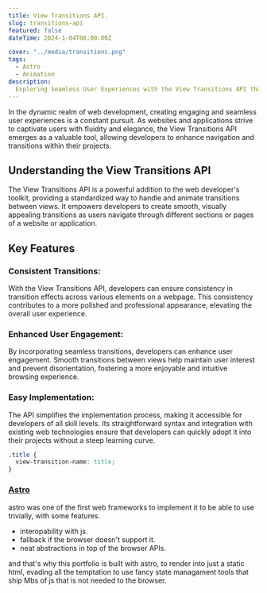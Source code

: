```yaml
---
title: View Transitions API.
slug: transitions-api
featured: false
dateTime: 2024-1-04T08:00:00Z

cover: "../media/transitions.png"
tags:
  - Astro
  - Animation
description:
  Exploring Seamless User Experiences with the View Transitions API that is recently built natively to the browser.
---
```





In the dynamic realm of web development, creating engaging and seamless user experiences is a constant pursuit. As websites and applications strive to captivate users with fluidity and elegance, the View Transitions API emerges as a valuable tool, allowing developers to enhance navigation and transitions within their projects.

## Understanding the View Transitions API
The View Transitions API is a powerful addition to the web developer's toolkit, providing a standardized way to handle and animate transitions between views. It empowers developers to create smooth, visually appealing transitions as users navigate through different sections or pages of a website or application.

## Key Features
### Consistent Transitions:
With the View Transitions API, developers can ensure consistency in transition effects across various elements on a webpage. This consistency contributes to a more polished and professional appearance, elevating the overall user experience.

### Enhanced User Engagement:
By incorporating seamless transitions, developers can enhance user engagement. Smooth transitions between views help maintain user interest and prevent disorientation, fostering a more enjoyable and intuitive browsing experience.

### Easy Implementation:
The API simplifies the implementation process, making it accessible for developers of all skill levels. Its straightforward syntax and integration with existing web technologies ensure that developers can quickly adopt it into their projects without a steep learning curve.

```css
.title {
  view-transition-name: title;
}

```

### [Astro](https://astro.build)
astro was one of the first web frameworks to implement it to be able to use trivially, with some features.
- interopability with js.
- fallback if the browser doesn't support it.
- neat abstractions in top of the browser APIs. 

and that's why this portfolio is built with astro, to render into just a static html, evading all the temptation to use fancy state managament tools that ship Mbs of js that is not needed to the browser.





